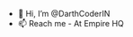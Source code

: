 - 👋 Hi, I’m @DarthCoderIN
- 📫 Reach me - At Empire HQ

<!---
DarthCoderIN/DarthCoderIN is a ✨ special ✨ repository because its `README.md` (this file) appears on your GitHub profile.
You can click the Preview link to take a look at your changes.
--->
